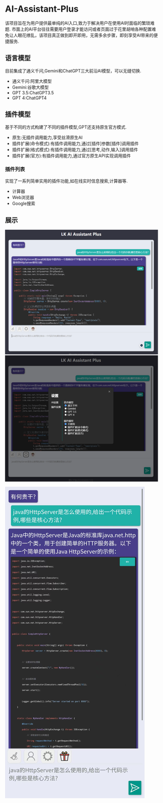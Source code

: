 # AI-Assistant-Plus

该项目旨在为用户提供最单纯的AI入口,致力于解决用户在使用AI时面临的繁琐难题.
市面上的AI平台往往需要用户登录才能访问或者页面过于花里胡哨各种配置难免让人眼花缭乱，该项目真正做到即开即用，无需多余步骤，即刻享受AI带来的便捷服务.

## 语言模型

目前集成了通义千问,Gemini和ChatGPT三大前沿AI模型，可以无缝切换.

- 通义千问:阿里大模型
- Gemini:谷歌大模型
- GPT 3.5:ChatGPT3.5
- GPT 4:ChatGPT4

## 插件模型

基于不同的方式构建了不同的插件模型,GPT还支持原生官方模式.

- 原生:无插件调用能力,享受丝滑原生AI
- 插件扩展(命令模式):有插件调用能力,通过[插件]参数[插件]调用插件
- 插件扩展(格式模式):有插件调用能力,通过[思考,动作,输入]调用插件
- 插件扩展(官方):有插件调用能力,通过官方原生API实现调用插件

### 插件列表

实现了一系列简单实用的插件功能,如在线实时信息搜索,计算器等.

- 计算器
- Web浏览器
- Google搜索


## 展示
![pc.png](pc.png)
![setting_show.png](setting_show.png)


![mobile.jpg](mobile.jpg)